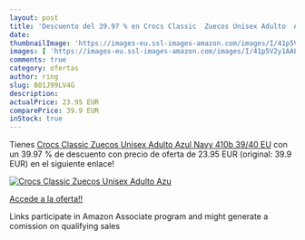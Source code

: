 ```yaml
---
layout: post
title: 'Descuento del 39.97 % en Crocs Classic  Zuecos Unisex Adulto  Azu'
date: 
thumbnailImage: 'https://images-eu.ssl-images-amazon.com/images/I/41p5V2y1AAL._SL200_.jpg'
images: [ 'https://images-eu.ssl-images-amazon.com/images/I/41p5V2y1AAL._SL200_.jpg' ]
comments: true
category: ofertas
author: ring
slug: B01J99LV4G
description:
actualPrice: 23.95 EUR
comparePrice: 39.9 EUR
inStock: true
---
```


Tienes [Crocs Classic  Zuecos Unisex Adulto  Azul  Navy 410b   39/40 EU](https://www.amazon.es/dp/B01J99LV4G/?tag=tolees-21) con un 39.97 % de descuento con precio de oferta de 23.95 EUR (original: 39.9 EUR) en el siguiente enlace!

[![Crocs Classic  Zuecos Unisex Adulto  Azu](https://images-eu.ssl-images-amazon.com/images/I/41p5V2y1AAL._SL200_.jpg)](https://www.amazon.es/dp/B01J99LV4G/?tag=tolees-21)

[Accede a la oferta!!](https://www.amazon.es/dp/B01J99LV4G/?tag=tolees-21)

Links participate in Amazon Associate program and might generate a comission on qualifying sales


